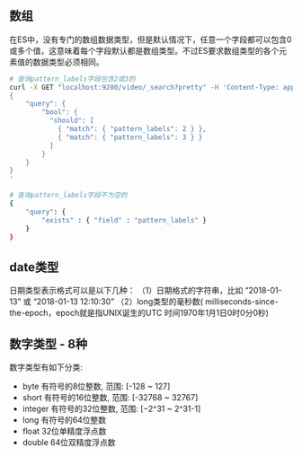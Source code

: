 ## 数组
在ES中，没有专门的数组数据类型，但是默认情况下，任意一个字段都可以包含0或多个值，这意味着每个字段默认都是数组类型。不过ES要求数组类型的各个元素值的数据类型必须相同。

```sh
# 查询pattern_labels字段包含2或3的
curl -X GET "localhost:9200/video/_search?pretty" -H 'Content-Type: application/json' -d'
{
    "query": {
		"bool": {
		  "should": [
			{ "match": { "pattern_labels": 2 } },
			{ "match": { "pattern_labels": 3 } }
		  ]
		}
    }
}
'

# 查询pattern_labels字段不为空的
{
    "query": {
        "exists" : { "field" : "pattern_labels" }
    }
}
```

## date类型
日期类型表示格式可以是以下几种：
（1）日期格式的字符串，比如 “2018-01-13” 或 “2018-01-13 12:10:30”
（2）long类型的毫秒数( milliseconds-since-the-epoch，epoch就是指UNIX诞生的UTC
时间1970年1月1日0时0分0秒)


## 数字类型 - 8种
数字类型有如下分类:
- byte	有符号的8位整数, 范围: [-128 ~ 127]
- short	有符号的16位整数, 范围: [-32768 ~ 32767]
- integer	有符号的32位整数, 范围: [−2^31 ~ 2^31-1]
- long	有符号的64位整数
- float	32位单精度浮点数
- double	64位双精度浮点数
